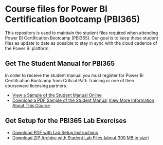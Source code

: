 
# Course files for Power BI Certification Bootcamp (PBI365)
This repository is used to maintain the student files required when attending Power BI Certification Bootcamp (PBI365). Our goal is to keep these student files as update to date as possible to stay in sync with the cloud cadence of the Power BI platform.

## Get The Student Manual for PBI365
In order to receive the student manual you must register for Power BI Ceritifcation Bootcamp from Critical Path Training or one of their courseware licensing partners. 
- [View a Sample of the Student Manual Online](https://github.com/CriticalPathTraining/PBI365/blob/master/StudentManualSample.pdf)
- [Download a PDF Sample of the Student Manual](https://github.com/CriticalPathTraining/PBI365/raw/master/StudentManualSample.pdf)
[View More Information About This Course](https://www.criticalpathtraining.com/courses/power-bi/power-bi-bootcamp/)

## Get Setup for the PBI365 Lab Exercises
- [Download PDF with Lab Setup Instructions](https://github.com/CriticalPathTraining/PBI365/raw/master/About%20The%20Labs.pdf)
- [Download ZIP Archive with Student Lab Files (about 300 MB in size)](https://github.com/CriticalPathTraining/PBI365/archive/master.zip)